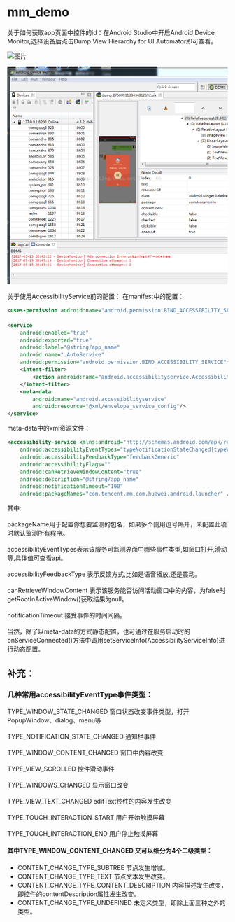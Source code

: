 # mm_demo

关于如何获取app页面中控件的id：在Android Studio中开启Android Device Monitor,选择设备后点击Dump View Hierarchy for UI Automator即可查看。<br>  

![图片](https://github.com/Dovar66/mm_demo/raw/master/app/src/main/assets/20170313214108128.png)

<p align="center">
  <img src="app\src\main\assets\20170313214108128.png"  alt="Banner" />
</p>

关于使用AccessibilityService前的配置：
在manifest中的配置：
```xml
<uses-permission android:name="android.permission.BIND_ACCESSIBILITY_SERVICE" />

<service
    android:enabled="true"
    android:exported="true"
    android:label="@string/app_name"
    android:name=".AutoService"
    android:permission="android.permission.BIND_ACCESSIBILITY_SERVICE">
    <intent-filter>
        <action android:name="android.accessibilityservice.AccessibilityService"/>
    </intent-filter>
    <meta-data
        android:name="android.accessibilityservice"
        android:resource="@xml/envelope_service_config"/>
</service>
```

meta-data中的xml资源文件：
```xml
<accessibility-service xmlns:android="http://schemas.android.com/apk/res/android"
    android:accessibilityEventTypes="typeNotificationStateChanged|typeWindowStateChanged|typeWindowContentChanged"
    android:accessibilityFeedbackType="feedbackGeneric"
    android:accessibilityFlags=""
    android:canRetrieveWindowContent="true"
    android:description="@string/app_name"
    android:notificationTimeout="100"
    android:packageNames="com.tencent.mm,com.huawei.android.launcher" />
```

其中:<br>  
packageName用于配置你想要监测的包名，如果多个则用逗号隔开，未配置此项时默认监测所有程序。<br>  
accessibilityEventTypes表示该服务可监测界面中哪些事件类型,如窗口打开,滑动等,具体值可查看api。<br>  
accessibilityFeedbackType 表示反馈方式,比如是语音播放,还是震动。<br>  
canRetrieveWindowContent 表示该服务能否访问活动窗口中的内容，为false时getRootInActiveWindow()获取结果为null。<br>  
notificationTimeout 接受事件的时间间隔。<br>   
当然，除了以meta-data的方式静态配置，也可通过在服务启动时的onServiceConnected()方法中调用setServiceInfo(AccessibilityServiceInfo)进行动态配置。
## 补充：
### 几种常用accessibilityEventType事件类型：
TYPE_WINDOW_STATE_CHANGED	窗口状态改变事件类型，打开PopupWindow、dialog、menu等<br>  
TYPE_NOTIFICATION_STATE_CHANGED		通知栏事件<br>  
TYPE_WINDOW_CONTENT_CHANGED		窗口中内容改变<br>  
TYPE_VIEW_SCROLLED		控件滑动事件<br>  
TYPE_WINDOWS_CHANGED		显示窗口改变<br>  
TYPE_VIEW_TEXT_CHANGED		editText控件的内容发生改变<br>  
TYPE_TOUCH_INTERACTION_START		用户开始触摸屏幕<br>  
TYPE_TOUCH_INTERACTION_END		用户停止触摸屏幕<br>  
#### 其中TYPE_WINDOW_CONTENT_CHANGED	又可以细分为4个二级类型：	
  * CONTENT_CHANGE_TYPE_SUBTREE	节点发生增减。<br>  
  * CONTENT_CHANGE_TYPE_TEXT	节点文本发生改变。<br>  
  * CONTENT_CHANGE_TYPE_CONTENT_DESCRIPTION		内容描述发生改变，即控件的contentDescription属性发生改变。<br>  
  * CONTENT_CHANGE_TYPE_UNDEFINED	未定义类型，即除上面三种之外的类型。<br>  
